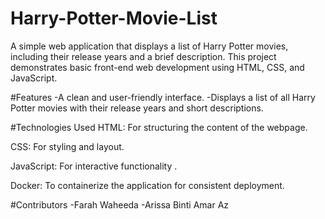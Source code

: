 # Harry-Potter-Movie-List
A simple web application that displays a list of Harry Potter movies, including their release years and a brief description. This project demonstrates basic front-end web development using HTML, CSS, and JavaScript.

#Features
-A clean and user-friendly interface.
-Displays a list of all Harry Potter movies with their release years and short descriptions.

#Technologies Used 
HTML: For structuring the content of the webpage.

CSS: For styling and layout.

JavaScript: For interactive functionality .

Docker: To containerize the application for consistent deployment.

#Contributors 
-Farah Waheeda 
-Arissa Binti Amar Az
